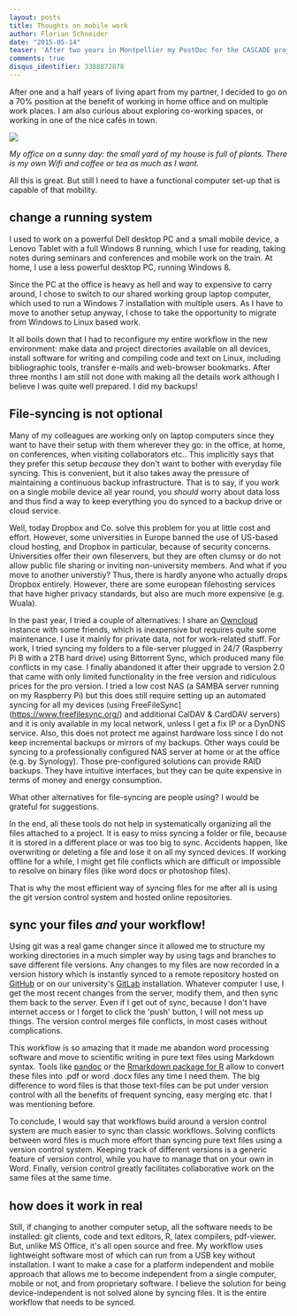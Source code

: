 ```yaml
---
layout: posts
title: Thoughts on mobile work
author: Florian Schneider
date: "2015-05-14"
teaser: 'After two years in Montpellier my PostDoc for the CASCADE project draws to an end. Three months left to finish pending tasks, write publications and attend a meeting on Crete. Luckily, I was able to extend my contract until August with the unique opportunity to explore a new working concept: part-time, mobile and home-office work.'
comments: true
disqus_identifier: 3388872878
---
```


After one and a half years of living apart from my partner, I decided to go on a 70% position at the benefit of working in home office and on multiple work places. I am also curious about exploring co-working spaces, or working in one of the nice cafés in town.

![](../_assets/img/homeoffice.jpg)

*My office on a sunny day: the small yard of my house is full of plants. There is my own Wifi and coffee or tea as much as I want.*

All this is great. But still I need to have a functional computer set-up that is capable of that mobility.

## change a running system

I used to work on a powerful Dell desktop PC and a small mobile device, a Lenovo Tablet with a full Windows 8 running, which I use for reading, taking notes during seminars and conferences and mobile work on the train. At home, I use a less powerful desktop PC, running Windows 8.

Since the PC at the office is heavy as hell and way to expensive to carry around, I chose to switch to our shared working group laptop computer, which used to run a Windows 7 installation with multiple users. As I have to move to another setup anyway, I chose to take the opportunity to migrate from Windows to Linux based work.

It all boils down that I had to reconfigure my entire workflow in the new environment: make data and project directories available on all devices, install software for writing and compiling code and text on Linux, including bibliographic tools, transfer e-mails and web-browser bookmarks. After three months I am still not done with making all the details work although I believe I was quite well prepared. I did my backups!

## File-syncing is not optional

Many of my colleagues are working only on laptop computers since they want to have their setup with them wherever they go: in the office, at home, on conferences, when visiting collaborators etc.. This implicitly says that they prefer this setup *because* they don't want to bother with everyday file syncing. This is convenient, but it also takes away the pressure of maintaining a continuous backup infrastructure. That is to say, if you work on a single mobile device all year round, you *should* worry about data loss and thus find a way to keep everything you do synced to a backup drive or cloud service.

Well, today Dropbox and Co. solve this problem for you at little cost and effort. However, some universities in Europe banned the use of US-based cloud hosting, and Dropbox in particular, because of security concerns. Universities offer their own fileservers, but they are often clumsy or do not allow public file sharing or inviting non-university members. And what if you move to another universtiy? Thus, there is hardly anyone who actually drops Dropbox entirely. However, there are some european filehosting services that have higher privacy standards, but also are much more expensive (e.g. Wuala).

In the past year, I tried a couple of alternatives: I share an [Owncloud](https://owncloud.org) instance with some friends, which is  inexpensive but requires quite some maintenance. I use it mainly for private data, not for work-related stuff. For work, I tried syncing my folders to a file-server plugged in 24/7 (Raspberry Pi B with a 2TB hard drive) using Bittorrent Sync, which produced many file conflicts in my case. I finally abandoned it after their upgrade to version 2.0 that came with only limited functionality in the free version and ridiculous prices for the pro version. I tried a low cost NAS (a SAMBA server running on my Raspberry Pi) but this does still require setting up an automated syncing for all my devices (using FreeFileSync](https://www.freefilesync.org/) and additional CalDAV & CardDAV servers) and it is only available in my local network, unless I get a fix IP or a DynDNS service. Also, this does not protect me against hardware loss since I do not keep incremental backups or mirrors of my backups. Other ways could be syncing to a professionally configured NAS server at home or at the office (e.g. by Synology). Those pre-configured solutions can provide RAID backups. They have intuitive interfaces, but they can be quite expensive in terms of money and energy consumption.

What other alternatives for file-syncing are people using? I would be grateful for suggestions.

In the end, all these tools do not help in systematically organizing all the files attached to a project. It is easy to miss syncing a folder or file, because it is stored in a different place or was too big to sync. Accidents happen, like overwriting  or deleting a file and lose it on all my synced devices. If working offline for a while, I might get file conflicts which are difficult or impossible to resolve on binary files (like word docs or photoshop files).

That is why the most efficient way of syncing files for me after all is using the git version control system and hosted online repositories.

## sync your files *and* your workflow!

Using git was a real game changer since it allowed me to structure my working directories in a much simpler way  by using tags and branches to save different file versions. Any changes to my files are now recorded in a version history which is instantly synced to a remote repository hosted on [GitHub](https://github.com/fdschneider) or on our university's [GitLab](https://about.gitlab.com/) installation. Whatever computer I use, I get the most recent changes from the server, modify them, and then sync them back to the server.
Even if I get out of sync, because I don't have internet access or I forget to click the 'push' button, I will not mess up things. The version control merges file conflicts, in most cases without complications.

This workflow is so amazing that it made me abandon word processing software and move to scientific writing in pure text files using Markdown syntax. Tools like [pandoc](http://pandoc.org/) or the [Rmarkdown package for R](http://rmarkdown.rstudio.com/) allow to convert these files into .pdf or word .docx files any time I need them. The big difference to word files is that those text-files can be put under version control with all the benefits of frequent syncing, easy merging etc. that I was mentioning before.

To conclude, I would say that workflows build around a version control system are much easier to sync than classic workflows. Solving conflicts between word files is much more effort than syncing pure text files using a version control system. Keeping track of different versions is a generic feature of version control, while you have to manage that on your own in Word. Finally, version control greatly facilitates collaborative work on the same files at the same time.

## how does it work in real

Still, if changing to another computer setup, all the software needs to be installed: git clients, code and text editors, R, latex compilers, pdf-viewer. But, unlike MS Office, it's all open source and free. My workflow uses lightweight software most of which can run from a USB key without installation.
I want to make a case for a platform independent and mobile approach that allows me to become independent from a single computer, mobile or not, and from proprietary software. I believe the solution for being device-independent is not solved alone by syncing files. It is the entire workflow that needs to be synced.
